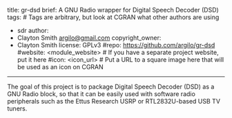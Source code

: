 title: gr-dsd
brief: A GNU Radio wrapper for Digital Speech Decoder (DSD)
tags: # Tags are arbitrary, but look at CGRAN what other authors are using
  - sdr
author:
  - Clayton Smith <argilo@gmail.com>
copyright_owner:
  - Clayton Smith
license: GPLv3
#repo: https://github.com/argilo/gr-dsd
#website: <module_website> # If you have a separate project website, put it here
#icon: <icon_url> # Put a URL to a square image here that will be used as an icon on CGRAN
---
The goal of this project is to package Digital Speech Decoder (DSD) as
a GNU Radio block, so that it can be easily used with software radio
peripherals such as the Ettus Research USRP or RTL2832U-based USB TV
tuners.
